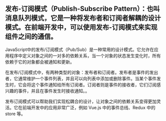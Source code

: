 
##  发布-订阅模式（Publish-Subscribe Pattern）：也叫消息队列模式，它是一种将发布者和订阅者解耦的设计模式。在前端开发中，可以使用发布-订阅模式来实现组件之间的通信。
<!-- 前端中用的较多（event,dom event） -->

JavaScript中的发布/订阅模式（Pub/Sub）是一种常用的设计模式。它允许在应用程序中定义对象之间的一对多的依赖关系，当一个对象的状态发生变化时，所有依赖于它的对象都会被通知和更新。

在发布/订阅模式中，有两种类型的对象：发布者和订阅者。发布者是事件的发出者，它通常维护一个事件列表，并且可以向列表中添加或删除事件。当某个事件发生时，它会将这个事件通知给所有订阅者。订阅者则是事件的接收者，它们订阅感兴趣的事件，并且在事件发生时接收通知。。

发布订阅模式可以帮助我们实现松耦合的设计，让对象之间的依赖关系变得更加灵活。它在前端开发中的应用非常广泛，例如 Vue.js 中的事件总线、Redux 中的 store 等。
